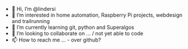 - 👋 Hi, I’m @lindersi
- 👀 I’m interested in home automation, Raspberry Pi projects, webdesign and trailrunning
- 🌱 I’m currently learning git, python and Superalgos
- 💞️ I’m looking to collaborate on ... / not yet able to code
- 📫 How to reach me ... - over github?

<!---
lindersi/lindersi is a ✨ special ✨ repository because its `README.md` (this file) appears on your GitHub profile.
You can click the Preview link to take a look at your changes.
--->
